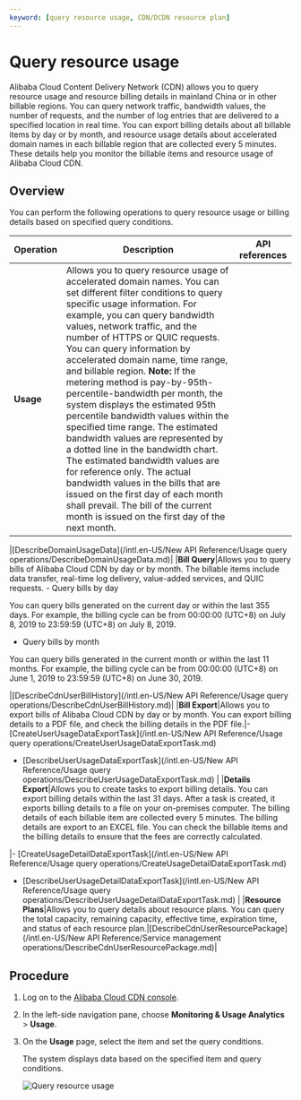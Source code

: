 ```yaml
---
keyword: [query resource usage, CDN/DCDN resource plan]
---
```


# Query resource usage

Alibaba Cloud Content Delivery Network \(CDN\) allows you to query resource usage and resource billing details in mainland China or in other billable regions. You can query network traffic, bandwidth values, the number of requests, and the number of log entries that are delivered to a specified location in real time. You can export billing details about all billable items by day or by month, and resource usage details about accelerated domain names in each billable region that are collected every 5 minutes. These details help you monitor the billable items and resource usage of Alibaba Cloud CDN.

## Overview

You can perform the following operations to query resource usage or billing details based on specified query conditions.

|Operation|Description|API references|
|---------|-----------|--------------|
|**Usage**|Allows you to query resource usage of accelerated domain names. You can set different filter conditions to query specific usage information. For example, you can query bandwidth values, network traffic, and the number of HTTPS or QUIC requests. You can query information by accelerated domain name, time range, and billable region. **Note:** If the metering method is pay-by-95th-percentile-bandwidth per month, the system displays the estimated 95th percentile bandwidth values within the specified time range. The estimated bandwidth values are represented by a dotted line in the bandwidth chart. The estimated bandwidth values are for reference only. The actual bandwidth values in the bills that are issued on the first day of each month shall prevail. The bill of the current month is issued on the first day of the next month.

|[DescribeDomainUsageData](/intl.en-US/New API Reference/Usage query operations/DescribeDomainUsageData.md)|
|**Bill Query**|Allows you to query bills of Alibaba Cloud CDN by day or by month. The billable items include data transfer, real-time log delivery, value-added services, and QUIC requests. -   Query bills by day

You can query bills generated on the current day or within the last 355 days. For example, the billing cycle can be from 00:00:00 \(UTC+8\) on July 8, 2019 to 23:59:59 \(UTC+8\) on July 8, 2019.

-   Query bills by month

You can query bills generated in the current month or within the last 11 months. For example, the billing cycle can be from 00:00:00 \(UTC+8\) on June 1, 2019 to 23:59:59 \(UTC+8\) on June 30, 2019.


|[DescribeCdnUserBillHistory](/intl.en-US/New API Reference/Usage query operations/DescribeCdnUserBillHistory.md)|
|**Bill Export**|Allows you to export bills of Alibaba Cloud CDN by day or by month. You can export billing details to a PDF file, and check the billing details in the PDF file.|-   [CreateUserUsageDataExportTask](/intl.en-US/New API Reference/Usage query operations/CreateUserUsageDataExportTask.md)
-   [DescribeUserUsageDataExportTask](/intl.en-US/New API Reference/Usage query operations/DescribeUserUsageDataExportTask.md) |
|**Details Export**|Allows you to create tasks to export billing details. You can export billing details within the last 31 days. After a task is created, it exports billing details to a file on your on-premises computer. The billing details of each billable item are collected every 5 minutes. The billing details are export to an EXCEL file. You can check the billable items and the billing details to ensure that the fees are correctly calculated.

|-   [CreateUsageDetailDataExportTask](/intl.en-US/New API Reference/Usage query operations/CreateUsageDetailDataExportTask.md)
-   [DescribeUserUsageDetailDataExportTask](/intl.en-US/New API Reference/Usage query operations/DescribeUserUsageDetailDataExportTask.md) |
|**Resource Plans**|Allows you to query details about resource plans. You can query the total capacity, remaining capacity, effective time, expiration time, and status of each resource plan.|[DescribeCdnUserResourcePackage](/intl.en-US/New API Reference/Service management operations/DescribeCdnUserResourcePackage.md)|

## Procedure

1.  Log on to the [Alibaba Cloud CDN console](https://cdn.console.aliyun.com).

2.  In the left-side navigation pane, choose **Monitoring & Usage Analytics** \> **Usage**.

3.  On the **Usage** page, select the item and set the query conditions.

    The system displays data based on the specified item and query conditions.

    ![Query resource usage](https://static-aliyun-doc.oss-accelerate.aliyuncs.com/assets/img/en-US/5378191161/p8923.png)


